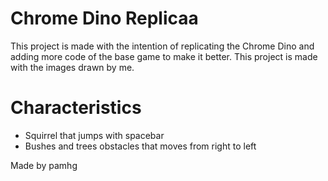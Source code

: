 # Chrome Dino Replicaa

This project is made with the intention of replicating the Chrome Dino and adding more code of the base game to make it better. This project is made with the images drawn by me.

# Characteristics

- Squirrel that jumps with spacebar
- Bushes and trees obstacles that moves from right to left

Made by pamhg